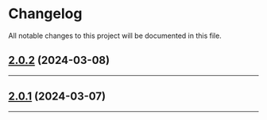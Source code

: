 <!--- BEGIN HEADER -->
# Changelog

All notable changes to this project will be documented in this file.
<!--- END HEADER -->

## [2.0.2](https://github.com/liquiddesign/rest-router/compare/v2.0.1...v2.0.2) (2024-03-08)


---

## [2.0.1](https://github.com/liquiddesign/rest-router/compare/v2.0.0...v2.0.1) (2024-03-07)


---

